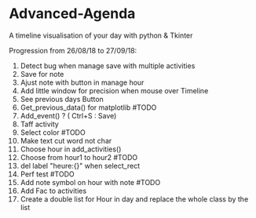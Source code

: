# Advanced-Agenda
A timeline visualisation of your day with python & Tkinter

Progression from 26/08/18 to 27/09/18:
1) Detect bug when manage save with multiple activities 
2) Save for note 
3) Ajust note with button in manage hour 
4) Add little window for precision when mouse over Timeline
5) See previous days Button
6) Get_previous_data() for matplotlib   #TODO
7) Add_event() ? ( Ctrl+S : Save)
8) Taff activity 
9) Select color                         #TODO
10) Make text cut word not char 
11) Choose hour in add_activities()
12) Choose from hour1 to hour2          #TODO
13) del label "heure:{}" when select_rect 
14) Perf test                           #TODO        
15) Add note symbol on hour with note   #TODO
16) Add Fac to activities 
17) Create a double list for Hour in day and replace the whole class by the list








